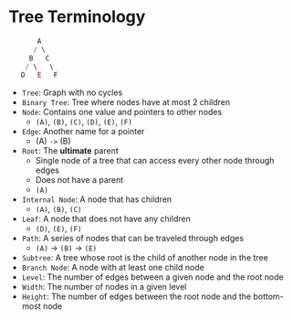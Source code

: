 # Tree Terminology

```js
       A
      / \
     B   C
    / \   \
   D   E   F
```

- `Tree`: Graph with no cycles
- `Binary Tree`: Tree where nodes have at most 2 children
- `Node`: Contains one value and pointers to other nodes
  - `(A)`, `(B)`, `(C)`, `(D)`, `(E)`, `(F)`
- `Edge`: Another name for a pointer
  - (A) `->` (B)
- `Root`: The **ultimate** parent
  - Single node of a tree that can access every other node through edges
  - Does not have a parent
  - `(A)`
- `Internal Node`: A node that has children
  - `(A)`, `(B)`, `(C)`
- `Leaf`: A node that does not have any children
  - `(D)`, `(E)`, `(F)`
- `Path`: A series of nodes that can be traveled through edges
  - `(A)` -> `(B)` -> `(E)`
- `Subtree`: A tree whose root is the child of another node in the tree
- `Branch Node`: A node with at least one child node
- `Level`: The number of edges between a given node and the root node
- `Width`: The number of nodes in a given level
- `Height`: The number of edges between the root node and the bottom-most node
